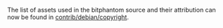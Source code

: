 The list of assets used in the bitphantom source and their attribution can now be found in [contrib/debian/copyright](../contrib/debian/copyright).
